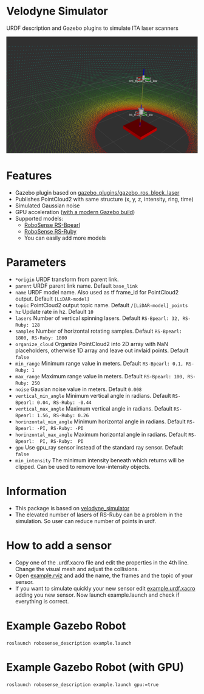 # Velodyne Simulator
URDF description and Gazebo plugins to simulate ITA laser scanners

![rviz screenshot](img/lidar_simulator_screenshoot.png)

# Features
* Gazebo plugin based on [gazebo_plugins/gazebo_ros_block_laser](https://github.com/ros-simulation/gazebo_ros_pkgs/blob/kinetic-devel/gazebo_plugins/src/gazebo_ros_block_laser.cpp)
* Publishes PointCloud2 with same structure (x, y, z, intensity, ring, time)
* Simulated Gaussian noise
* GPU acceleration ([with a modern Gazebo build](gazebo_upgrade.md))
* Supported models:
    * [RoboSense RS-Bpearl](robosense_description/urdf/RS_Bpearl.urdf.xacro)
    * [RoboSense RS-Ruby](robosense_description/urdf/RS_Ruby.urdf.xacro)
    * You can easily add more models

# Parameters
* ```*origin``` URDF transform from parent link.
* ```parent``` URDF parent link name. Default ```base_link```
* ```name``` URDF model name. Also used as tf frame_id for PointCloud2 output. Default ```[LiDAR-model]```
* ```topic``` PointCloud2 output topic name. Default ```/[LiDAR-model]_points```
* ```hz``` Update rate in hz. Default ```10```
* ```lasers``` Number of vertical spinning lasers. Default ```RS-Bpearl: 32, RS-Ruby: 128```
* ```samples``` Number of horizontal rotating samples. Default ```RS-Bpearl: 1800, RS-Ruby: 1800```
* ```organize_cloud``` Organize PointCloud2 into 2D array with NaN placeholders, otherwise 1D array and leave out invlaid points. Default ```false```
* ```min_range``` Minimum range value in meters. Default ```RS-Bpearl: 0.1, RS-Ruby: 1```
* ```max_range``` Maximum range value in meters. Default ```RS-Bpearl: 100, RS-Ruby: 250```
* ```noise``` Gausian noise value in meters. Default ```0.008```
* ```vertical_min_angle``` Minimum vertical angle in radians. Default ```RS-Bpearl: 0.04, RS-Ruby: -0.44```
* ```vertical_max_angle``` Maximum vertical angle in radians. Default ```RS-Bpearl: 1.56, RS-Ruby: 0.26```
* ```horinzontal_min_angle``` Minimum horizontal angle in radians. Default ```RS-Bpearl: -PI, RS-Ruby: -PI```
* ```horinzontal_max_angle``` Maximum horizontal angle in radians. Default ```RS-Bpearl:  PI, RS-Ruby:  PI```
* ```gpu``` Use gpu_ray sensor instead of the standard ray sensor. Default ```false```
* ```min_intensity``` The minimum intensity beneath which returns will be clipped.  Can be used to remove low-intensity objects.

# Information
* This package is based on [velodyne_simulator](https://bitbucket.org/DataspeedInc/velodyne_simulator/src/master/)
* The elevated number of lasers of RS-Ruby can be a problem in the simulation. So user can reduce number of points in urdf.

# How to add a sensor
* Copy one of the .urdf.xacro file and edit the properties in the 4th line. Change the visual mesh and adjust the collisions.
* Open [example.rviz](robosense_description/rviz/example.rviz) and add the name, the frames and the topic of your sensor.
* If you want to simulate quickly your new sensor edit [example.urdf.xacro](robosense_description/urdf/example.urdf.xacro) adding you new sensor. Now launch example.launch and check if everything is correct.

# Example Gazebo Robot
```roslaunch robosense_description example.launch```

# Example Gazebo Robot (with GPU)
```roslaunch robosense_description example.launch gpu:=true```

